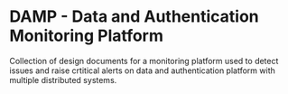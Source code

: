 # DAMP - Data and Authentication Monitoring Platform
Collection of design documents for a monitoring platform used to detect issues and raise crtitical alerts on data and authentication platform with multiple distributed systems.
